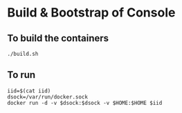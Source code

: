 # Build & Bootstrap of Console

## To build the containers

```./build.sh```

## To run

```
iid=$(cat iid)
dsock=/var/run/docker.sock
docker run -d -v $dsock:$dsock -v $HOME:$HOME $iid
```
